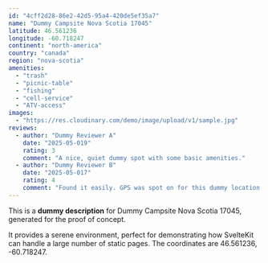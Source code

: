 ```yaml
---
id: "4cff2d28-86e2-42d5-95a4-420de5ef35a7"
name: "Dummy Campsite Nova Scotia 17045"
latitude: 46.561236
longitude: -60.718247
continent: "north-america"
country: "canada"
region: "nova-scotia"
amenities:
  - "trash"
  - "picnic-table"
  - "fishing"
  - "cell-service"
  - "ATV-access"
images:
  - "https://res.cloudinary.com/demo/image/upload/v1/sample.jpg"
reviews:
  - author: "Dummy Reviewer A"
    date: "2025-05-019"
    rating: 3
    comment: "A nice, quiet dummy spot with some basic amenities."
  - author: "Dummy Reviewer B"
    date: "2025-05-017"
    rating: 4
    comment: "Found it easily. GPS was spot on for this dummy location."
---
```


This is a **dummy description** for Dummy Campsite Nova Scotia 17045, generated for the proof of concept.

It provides a serene environment, perfect for demonstrating how SvelteKit can handle a large number of static pages. The coordinates are 46.561236, -60.718247.
